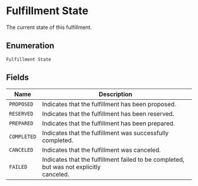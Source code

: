 
# Fulfillment State

The current state of this fulfillment.

## Enumeration

`Fulfillment State`

## Fields

| Name | Description |
|  --- | --- |
| `PROPOSED` | Indicates that the fulfillment has been proposed. |
| `RESERVED` | Indicates that the fulfillment has been reserved. |
| `PREPARED` | Indicates that the fulfillment has been prepared. |
| `COMPLETED` | Indicates that the fulfillment was successfully completed. |
| `CANCELED` | Indicates that the fulfillment was canceled. |
| `FAILED` | Indicates that the fulfillment failed to be completed, but was not explicitly<br>canceled. |

